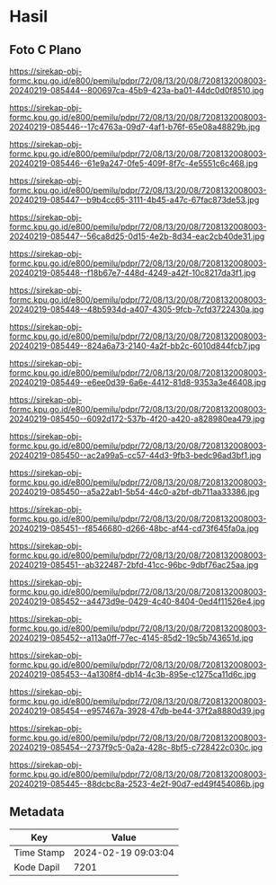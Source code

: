 # Hasil

## Foto C Plano

https://sirekap-obj-formc.kpu.go.id/e800/pemilu/pdpr/72/08/13/20/08/7208132008003-20240219-085444--800697ca-45b9-423a-ba01-44dc0d0f8510.jpg

https://sirekap-obj-formc.kpu.go.id/e800/pemilu/pdpr/72/08/13/20/08/7208132008003-20240219-085446--17c4763a-09d7-4af1-b76f-65e08a48829b.jpg

https://sirekap-obj-formc.kpu.go.id/e800/pemilu/pdpr/72/08/13/20/08/7208132008003-20240219-085446--61e9a247-0fe5-409f-8f7c-4e5551c6c468.jpg

https://sirekap-obj-formc.kpu.go.id/e800/pemilu/pdpr/72/08/13/20/08/7208132008003-20240219-085447--b9b4cc65-3111-4b45-a47c-67fac873de53.jpg

https://sirekap-obj-formc.kpu.go.id/e800/pemilu/pdpr/72/08/13/20/08/7208132008003-20240219-085447--56ca8d25-0d15-4e2b-8d34-eac2cb40de31.jpg

https://sirekap-obj-formc.kpu.go.id/e800/pemilu/pdpr/72/08/13/20/08/7208132008003-20240219-085448--f18b67e7-448d-4249-a42f-10c8217da3f1.jpg

https://sirekap-obj-formc.kpu.go.id/e800/pemilu/pdpr/72/08/13/20/08/7208132008003-20240219-085448--48b5934d-a407-4305-9fcb-7cfd3722430a.jpg

https://sirekap-obj-formc.kpu.go.id/e800/pemilu/pdpr/72/08/13/20/08/7208132008003-20240219-085449--824a6a73-2140-4a2f-bb2c-6010d844fcb7.jpg

https://sirekap-obj-formc.kpu.go.id/e800/pemilu/pdpr/72/08/13/20/08/7208132008003-20240219-085449--e6ee0d39-6a6e-4412-81d8-9353a3e46408.jpg

https://sirekap-obj-formc.kpu.go.id/e800/pemilu/pdpr/72/08/13/20/08/7208132008003-20240219-085450--6092d172-537b-4f20-a420-a828980ea479.jpg

https://sirekap-obj-formc.kpu.go.id/e800/pemilu/pdpr/72/08/13/20/08/7208132008003-20240219-085450--ac2a99a5-cc57-44d3-9fb3-bedc96ad3bf1.jpg

https://sirekap-obj-formc.kpu.go.id/e800/pemilu/pdpr/72/08/13/20/08/7208132008003-20240219-085450--a5a22ab1-5b54-44c0-a2bf-db711aa33386.jpg

https://sirekap-obj-formc.kpu.go.id/e800/pemilu/pdpr/72/08/13/20/08/7208132008003-20240219-085451--f8546680-d266-48bc-af44-cd73f645fa0a.jpg

https://sirekap-obj-formc.kpu.go.id/e800/pemilu/pdpr/72/08/13/20/08/7208132008003-20240219-085451--ab322487-2bfd-41cc-96bc-9dbf76ac25aa.jpg

https://sirekap-obj-formc.kpu.go.id/e800/pemilu/pdpr/72/08/13/20/08/7208132008003-20240219-085452--a4473d9e-0429-4c40-8404-0ed4f11526e4.jpg

https://sirekap-obj-formc.kpu.go.id/e800/pemilu/pdpr/72/08/13/20/08/7208132008003-20240219-085452--a113a0ff-77ec-4145-85d2-19c5b743651d.jpg

https://sirekap-obj-formc.kpu.go.id/e800/pemilu/pdpr/72/08/13/20/08/7208132008003-20240219-085453--4a1308f4-db14-4c3b-895e-c1275ca11d6c.jpg

https://sirekap-obj-formc.kpu.go.id/e800/pemilu/pdpr/72/08/13/20/08/7208132008003-20240219-085454--e957467a-3928-47db-be44-37f2a8880d39.jpg

https://sirekap-obj-formc.kpu.go.id/e800/pemilu/pdpr/72/08/13/20/08/7208132008003-20240219-085454--2737f9c5-0a2a-428c-8bf5-c728422c030c.jpg

https://sirekap-obj-formc.kpu.go.id/e800/pemilu/pdpr/72/08/13/20/08/7208132008003-20240219-085445--88dcbc8a-2523-4e2f-90d7-ed49f454086b.jpg


## Metadata

| Key        | Value               |
| ---------- | ------------------- |
| Time Stamp | 2024-02-19 09:03:04 |
| Kode Dapil | 7201                |



